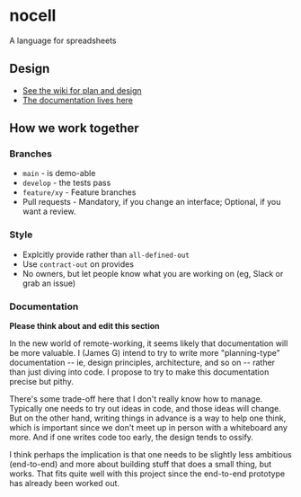 # nocell

A language for spreadsheets

## Design

- [See the wiki for plan and design](https://github.com/alan-turing-institute/nocell/wiki)
- [The documentation lives here](https://alan-turing-institute.github.io/nocell/index.html)

## How we work together

### Branches

* `main` - is demo-able
* `develop` - the tests pass
* `feature/xy` - Feature branches
* Pull requests - Mandatory, if you change an interface; Optional, if you want a review.

### Style 

* Explcitly provide rather than `all-defined-out`
* Use `contract-out` on provides
* No owners, but let people know what you are working on (eg, Slack or grab an issue)

### Documentation

**Please think about and edit this section**

In the new world of remote-working, it seems likely that documentation will be
more valuable. I (James G) intend to try to write more "planning-type"
documentation -- ie, design principles, architecture, and so on -- rather than
just diving into code. I propose to try to make this documentation precise but
pithy.

There's some trade-off here that I don't really know how to manage. Typically
one needs to try out ideas in code, and those ideas will change. But on the
other hand, writing things in advance is a way to help one think, which is
important since we don't meet up in person with a whiteboard any more. And if
one writes code too early, the design tends to ossify.

I think perhaps the implication is that one needs to be slightly less ambitious
(end-to-end) and more about building stuff that does a small thing, but
works. That fits quite well with this project since the end-to-end prototype has
already been worked out.

